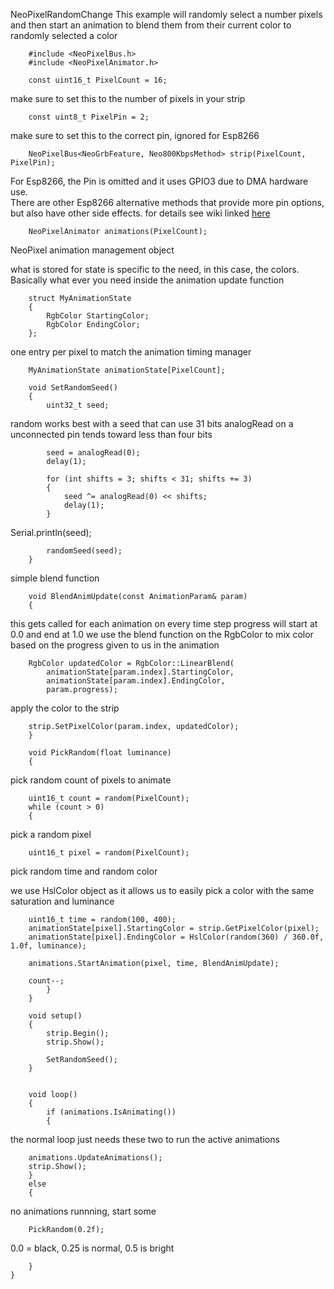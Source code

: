 NeoPixelRandomChange
This example will randomly select a number pixels and then
start an animation to blend them from their current color to
randomly selected a color

        #include <NeoPixelBus.h>
        #include <NeoPixelAnimator.h>

        const uint16_t PixelCount = 16;

make sure to set this to the number of pixels in your strip

        const uint8_t PixelPin = 2;

make sure to set this to the correct pin, ignored for Esp8266

        NeoPixelBus<NeoGrbFeature, Neo800KbpsMethod> strip(PixelCount, PixelPin);
For Esp8266, the Pin is omitted and it uses GPIO3 due to DMA hardware use.  
There are other Esp8266 alternative methods that provide more pin options, but also have
other side effects.
for details see wiki linked [here](https://github.com/Makuna/NeoPixelBus/wiki/ESP8266-NeoMethods) 

        NeoPixelAnimator animations(PixelCount);
                                   
NeoPixel animation management object

what is stored for state is specific to the need, in this case, the colors.
Basically what ever you need inside the animation update function

        struct MyAnimationState
        {
            RgbColor StartingColor;
            RgbColor EndingColor;
        };

one entry per pixel to match the animation timing manager

        MyAnimationState animationState[PixelCount];

        void SetRandomSeed()
        {
            uint32_t seed;

random works best with a seed that can use 31 bits
analogRead on a unconnected pin tends toward less than four bits

            seed = analogRead(0);
            delay(1);

            for (int shifts = 3; shifts < 31; shifts += 3)
            {
                seed ^= analogRead(0) << shifts;
                delay(1);
            }

Serial.println(seed);

            randomSeed(seed);
        }

simple blend function

        void BlendAnimUpdate(const AnimationParam& param)
        {

this gets called for each animation on every time step
progress will start at 0.0 and end at 1.0
we use the blend function on the RgbColor to mix
color based on the progress given to us in the animation

        RgbColor updatedColor = RgbColor::LinearBlend(
            animationState[param.index].StartingColor,
            animationState[param.index].EndingColor,
            param.progress);

apply the color to the strip

        strip.SetPixelColor(param.index, updatedColor);
        }

        void PickRandom(float luminance)
        {
   
pick random count of pixels to animate

        uint16_t count = random(PixelCount);
        while (count > 0)
        {
 
pick a random pixel

        uint16_t pixel = random(PixelCount);

pick random time and random color

we use HslColor object as it allows us to easily pick a color
with the same saturation and luminance 
   
        uint16_t time = random(100, 400);
        animationState[pixel].StartingColor = strip.GetPixelColor(pixel);
        animationState[pixel].EndingColor = HslColor(random(360) / 360.0f, 1.0f, luminance);

        animations.StartAnimation(pixel, time, BlendAnimUpdate);

        count--;
            }
        }

        void setup()
        {
            strip.Begin();
            strip.Show();

            SetRandomSeed();
        }


        void loop()
        {
            if (animations.IsAnimating())
            {
  
the normal loop just needs these two to run the active animations

        animations.UpdateAnimations();
        strip.Show();
        }
        else
        {

no animations runnning, start some 
        
        PickRandom(0.2f);
            
0.0 = black, 0.25 is normal, 0.5 is bright
       
        }
    }
